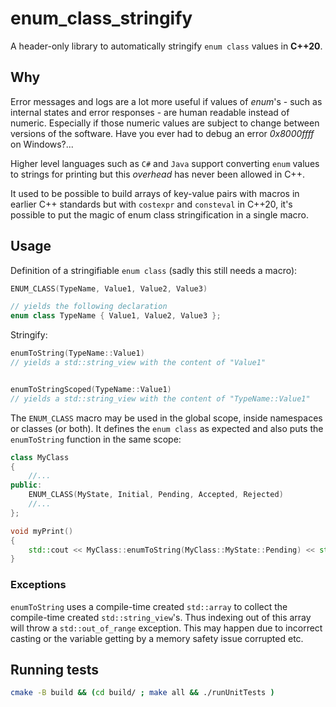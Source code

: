 # enum_class_stringify

A header-only library to automatically stringify `enum class` values in **C++20**.

## Why

Error messages and logs are a lot more useful if values of _enum_'s - such as internal states and error responses - are human readable instead of numeric. Especially if those numeric values are subject to change between versions of the software. Have you ever had to debug an error _0x8000ffff_ on Windows?...

Higher level languages such as `C#` and `Java` support converting `enum` values to strings for printing but this _overhead_ has never been allowed in C++.

It used to be possible to build arrays of key-value pairs with macros in earlier C++ standards but with `costexpr` and `consteval` in C++20, it's possible to put the magic of enum class stringification in a single macro.

## Usage

Definition of a stringifiable `enum class` (sadly this still needs a macro):

```cpp
ENUM_CLASS(TypeName, Value1, Value2, Value3)

// yields the following declaration
enum class TypeName { Value1, Value2, Value3 };
```

Stringify:

```cpp
enumToString(TypeName::Value1)
// yields a std::string_view with the content of "Value1"


enumToStringScoped(TypeName::Value1)
// yields a std::string_view with the content of "TypeName::Value1"
```

The `ENUM_CLASS` macro may be used in the global scope, inside namespaces or classes (or both). It defines the `enum class` as expected and also puts the `enumToString` function in the same scope:

```cpp
class MyClass
{
    //...
public:
    ENUM_CLASS(MyState, Initial, Pending, Accepted, Rejected)
    //...
};

void myPrint()
{
    std::cout << MyClass::enumToString(MyClass::MyState::Pending) << std::endl;
}
```

### Exceptions

`enumToString` uses a compile-time created `std::array` to collect the compile-time created `std::string_view`'s. Thus indexing out of this array will throw a `std::out_of_range` exception. This may happen due to incorrect casting or the variable getting by a memory safety issue corrupted etc.

## Running tests

```sh
cmake -B build && (cd build/ ; make all && ./runUnitTests )
```
